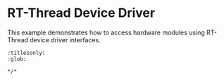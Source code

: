 # RT-Thread Device Driver

This example demonstrates how to access hardware modules using RT-Thread device driver interfaces.

```{toctree}
:titlesonly:
:glob:

*/*

```
